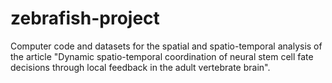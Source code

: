 # zebrafish-project
Computer code and datasets for the spatial and spatio-temporal analysis of the article "Dynamic spatio-temporal coordination of neural stem cell fate decisions through local feedback in the adult vertebrate brain".
